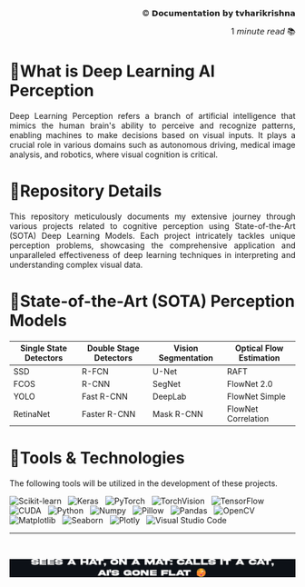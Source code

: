 <p align="right">© 𝗗𝗼𝗰𝘂𝗺𝗲𝗻𝘁𝗮𝘁𝗶𝗼𝗻 𝗯𝘆 𝘁𝘃𝗵𝗮𝗿𝗶𝗸𝗿𝗶𝘀𝗵𝗻𝗮</p>
<p align="right">1 𝘮𝘪𝘯𝘶𝘵𝘦 𝘳𝘦𝘢𝘥 📚 </p>

# 🔻What is Deep Learning AI Perception

<p align='justify'>Deep Learning Perception refers a branch of artificial intelligence that mimics the human brain's ability to perceive and recognize patterns, enabling machines to make decisions based on visual inputs. It plays a crucial role in various domains such as autonomous driving, medical image analysis, and robotics, where visual cognition is critical.</p>

# 🔻Repository Details

<p align='justify'>This repository meticulously documents my extensive journey through various projects related to cognitive perception using State-of-the-Art (SOTA) Deep Learning Models. Each project intricately tackles unique perception problems, showcasing the comprehensive application and unparalleled effectiveness of deep learning techniques in interpreting and understanding complex visual data.</p>

# 🔻State-of-the-Art (SOTA) Perception Models

| Single State Detectors | Double Stage Detectors | Vision Segmentation | Optical Flow Estimation |
|------------------------|------------------------|---------------------|-------------------------|
| SSD                    | R-FCN                  | U-Net               | RAFT                    |
| FCOS                   | R-CNN                  | SegNet              | FlowNet 2.0             |
| YOLO                   | Fast R-CNN             | DeepLab             | FlowNet Simple          |
| RetinaNet              | Faster R-CNN           | Mask R-CNN          | FlowNet Correlation     |

# 🔻Tools & Technologies
The following tools will be utilized in the development of these projects.

<img src="https://img.shields.io/badge/ScikitLearn-F7931E.svg?&style=flat-square&logo=scikit-learn&logoColor=white" alt="Scikit-learn" style="height: 22px;"/> &nbsp;
<img src="https://img.shields.io/badge/Keras-D00000.svg?&style=flat-square&logo=keras&logoColor=white" alt="Keras" style="height: 22px;"/> &nbsp;
<img src="https://img.shields.io/badge/PyTorch-EE4C2C.svg?&style=flat-square&logo=pytorch&logoColor=white" alt="PyTorch" style="height: 22px;"/> &nbsp;
<img src="https://img.shields.io/badge/TorchVision-EE4C2C.svg?&style=flat-square&logo=pytorch&logoColor=white" alt="TorchVision" style="height: 22px;"/> &nbsp;
<img src="https://img.shields.io/badge/TensorFlow-FF6F00.svg?&style=flat-square&logo=tensorflow&logoColor=white" alt="TensorFlow" style="height: 22px;"/> &nbsp;
<img src="https://img.shields.io/badge/CUDA-76B900.svg?&style=flat-square&logo=nvidia&logoColor=white" alt="CUDA" style="height: 22px;"/> &nbsp;
<img src="https://img.shields.io/badge/Python-3776AB.svg?&style=flat-square&logo=python&logoColor=white" alt="Python" style="height: 22px;"/> &nbsp;
<img src="https://img.shields.io/badge/Numpy-013243.svg?&style=flat-square&logo=numpy&logoColor=white" alt="Numpy" style="height: 22px;"/> &nbsp;
<img src="https://img.shields.io/badge/Pillow-3776AB.svg?&style=flat-square&logo=python&logoColor=white" alt="Pillow" style="height: 22px;"/> &nbsp;
<img src="https://img.shields.io/badge/Pandas-150458.svg?&style=flat-square&logo=pandas&logoColor=white" alt="Pandas" style="height: 22px;"/> &nbsp;
<img src="https://img.shields.io/badge/OpenCV-5C3EE8.svg?&style=flat-square&logo=opencv&logoColor=white" alt="OpenCV" style="height: 22px;"/> &nbsp;
<img src="https://img.shields.io/badge/Matplotlib-FFD43B.svg?&style=flat-square&logo=python&logoColor=blue" alt="Matplotlib" style="height: 22px;"/> &nbsp;
<img src="https://img.shields.io/badge/Seaborn-3776AB.svg?&style=flat-square&logo=python&logoColor=white" alt="Seaborn" style="height: 22px;"/> &nbsp;
<img src="https://img.shields.io/badge/Plotly-3F4F75.svg?&style=flat-square&logo=plotly&logoColor=white" alt="Plotly" style="height: 22px;"/> &nbsp;
<img src="https://img.shields.io/badge/Visual%20Studio%20Code-007ACC.svg?&style=flat-square&logo=visual-studio-code&logoColor=white" alt="Visual Studio Code" style="height: 22px;"/>

<hr> <br>

<p align="center">
    <img src="readme_data/funny_endquote_AI.png" alt="Alt text for your image" width="1500"/>
</p>
